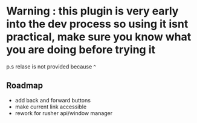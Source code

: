 # Warning : this plugin is very early into the dev process so using it isnt practical, make sure you know what you are doing before trying it
p.s relase is not provided because ^


## Roadmap
- add back and forward buttons
- make current link accessible
- rework for rusher api/window manager
